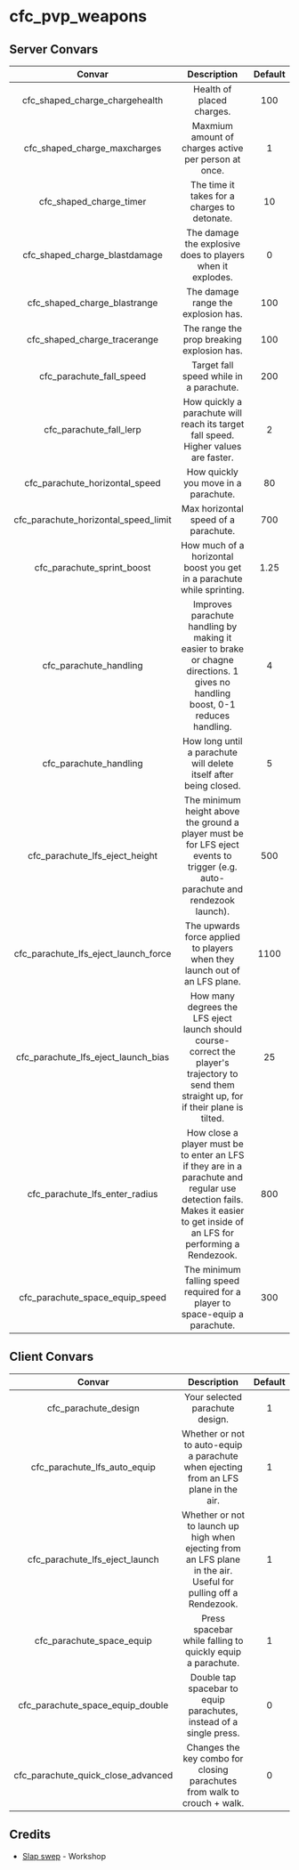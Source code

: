 # cfc_pvp_weapons

## Server Convars

| Convar | Description | Default |
| :---: | :---: | :---: |
| cfc_shaped_charge_chargehealth | Health of placed charges. | 100 |
| cfc_shaped_charge_maxcharges | Maxmium amount of charges active per person at once. | 1 |
| cfc_shaped_charge_timer | The time it takes for a charges to detonate. | 10 |
| cfc_shaped_charge_blastdamage | The damage the explosive does to players when it explodes. | 0 |
| cfc_shaped_charge_blastrange | The damage range the explosion has. | 100 |
| cfc_shaped_charge_tracerange | The range the prop breaking explosion has. | 100 |
| cfc_parachute_fall_speed | Target fall speed while in a parachute. | 200 |
| cfc_parachute_fall_lerp | How quickly a parachute will reach its target fall speed. Higher values are faster. | 2 |
| cfc_parachute_horizontal_speed | How quickly you move in a parachute. | 80 |
| cfc_parachute_horizontal_speed_limit | Max horizontal speed of a parachute. | 700 |
| cfc_parachute_sprint_boost | How much of a horizontal boost you get in a parachute while sprinting. | 1.25 |
| cfc_parachute_handling | Improves parachute handling by making it easier to brake or chagne directions. 1 gives no handling boost, 0-1 reduces handling. | 4 |
| cfc_parachute_handling | How long until a parachute will delete itself after being closed. | 5 |
| cfc_parachute_lfs_eject_height | The minimum height above the ground a player must be for LFS eject events to trigger (e.g. auto-parachute and rendezook launch). | 500 |
| cfc_parachute_lfs_eject_launch_force | The upwards force applied to players when they launch out of an LFS plane. | 1100 |
| cfc_parachute_lfs_eject_launch_bias | How many degrees the LFS eject launch should course-correct the player's trajectory to send them straight up, for if their plane is tilted. | 25 |
| cfc_parachute_lfs_enter_radius | How close a player must be to enter an LFS if they are in a parachute and regular use detection fails. Makes it easier to get inside of an LFS for performing a Rendezook. | 800 |
| cfc_parachute_space_equip_speed | The minimum falling speed required for a player to space-equip a parachute. | 300 |

## Client Convars

| Convar | Description | Default |
| :---: | :---: | :---: |
| cfc_parachute_design | Your selected parachute design. | 1 |
| cfc_parachute_lfs_auto_equip | Whether or not to auto-equip a parachute when ejecting from an LFS plane in the air. | 1 |
| cfc_parachute_lfs_eject_launch | Whether or not to launch up high when ejecting from an LFS plane in the air. Useful for pulling off a Rendezook. | 1 |
| cfc_parachute_space_equip | Press spacebar while falling to quickly equip a parachute. | 1 |
| cfc_parachute_space_equip_double | Double tap spacebar to equip parachutes, instead of a single press. | 0 |
| cfc_parachute_quick_close_advanced | Changes the key combo for closing parachutes from walk to crouch + walk. | 0 |

## Credits

- [Slap swep](https://steamcommunity.com/sharedfiles/filedetails/?id=1052253533) - Workshop
